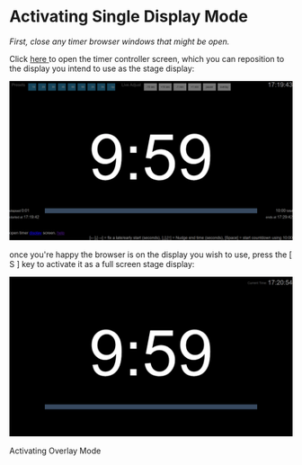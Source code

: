 Activating Single Display Mode
===

*First, close any timer browser windows that might be open.*

Click <a href="http://localhost:8088" target="_blank" rel="noopener"><span>here</span> </a> to open the timer controller screen, which you can reposition to the display you intend to use as the stage display:

![Screenshot1](Screenshot1.png)

once you're happy the browser is on the display you wish to use, press the [ S ] key to activate it as a full screen stage display:

![Screenshot3](Screenshot3.png)

Activating Overlay Mode